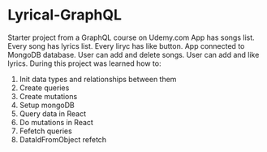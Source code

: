 # Lyrical-GraphQL
Starter project from a GraphQL course on Udemy.com
App has songs list.
Every song has lyrics list.
Every liryc has like button. 
App connected to MongoDB database.
User can add and delete songs. 
User can add and like lyrics.
During this project was learned how to: 
1. Init data types and relationships between them 
2. Create queries
3. Create mutations
4. Setup mongoDB 
5. Query data in React
6. Do mutations in React
7. Fefetch queries
8. DataIdFromObject refetch
